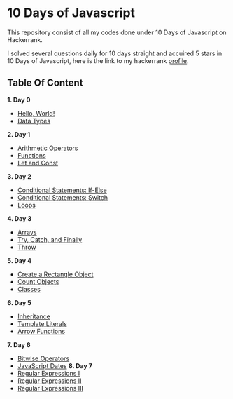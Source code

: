 # 10 Days of Javascript
This repository consist of all my codes done under 10 Days of Javascript on Hackerrank.

I solved several questions daily for 10 days straight and accuired 5 stars in 10 Days of Javascript, here is the link to my hackerrank [profile](https://www.hackerrank.com/ayujain_728).

## Table Of Content
  **1. Day 0**
   - [Hello, World!](https://github.com/jainayu/10-Days-of-Javascript/blob/master/Day%200/Day0:Hello%2CWorld!.js)
   - [Data Types](https://github.com/jainayu/10-Days-of-Javascript/blob/master/Day%200/Day%200:DataTypes.js)

  **2. Day 1**
   - [Arithmetic Operators](https://github.com/jainayu/10-Days-of-Javascript/blob/master/Day%201/Day1:ArithmeticOperators.js)
   - [Functions](https://github.com/jainayu/10-Days-of-Javascript/blob/master/Day%201/Day1:Functions.js)
   - [Let and Const](https://github.com/jainayu/10-Days-of-Javascript/blob/master/Day%201/Day1:LetandConst.js)
 
  **3. Day 2**
   - [Conditional Statements: If-Else](https://github.com/jainayu/10-Days-of-Javascript/blob/master/Day%202/Day2:ConditionalStatements:If-Else.js)
   - [Conditional Statements: Switch](https://github.com/jainayu/10-Days-of-Javascript/blob/master/Day%202/Day2:ConditionalStatements:Switch.js)
   - [Loops](https://github.com/jainayu/10-Days-of-Javascript/blob/master/Day%202/Day%202:Loops.js)
  
  **4. Day 3**
   - [Arrays](https://github.com/jainayu/10-Days-of-Javascript/blob/master/Day%203/Day3:Arrays.js)
   - [Try, Catch, and Finally](https://github.com/jainayu/10-Days-of-Javascript/blob/master/Day%203/Day3:Try%2CCatch%2CandFinally.js)
   - [Throw](https://github.com/jainayu/10-Days-of-Javascript/blob/master/Day%203/Day3:Throw.js)
   
  **5. Day 4**
   - [Create a Rectangle Object](https://github.com/jainayu/10-Days-of-Javascript/blob/master/Day%204/Day4:CreateaRectangleObject.js)
   - [Count Objects](https://github.com/jainayu/10-Days-of-Javascript/blob/master/Day%204/Day4:CountObjects.js)
   - [Classes](https://github.com/jainayu/10-Days-of-Javascript/blob/master/Day%204/Day4:Classes.js)

  **6. Day 5**
   - [Inheritance](https://github.com/jainayu/10-Days-of-Javascript/blob/master/Day%205/Day5:Inheritance.js)
   - [Template Literals](https://github.com/jainayu/10-Days-of-Javascript/blob/master/Day%205/Day5:TemplateLiterals.js)
   - [Arrow Functions](https://github.com/jainayu/10-Days-of-Javascript/blob/master/Day%205/Day5:ArrowFunctions.js)
  
  **7. Day 6**
   - [Bitwise Operators](https://github.com/jainayu/10-Days-of-Javascript/blob/master/Day%206/Day6:BitwiseOperators.js)
   - [JavaScript Dates](https://github.com/jainayu/10-Days-of-Javascript/blob/master/Day%206/Day6:JavaScriptDates.js)
  **8. Day 7**
   - [Regular Expressions I](https://github.com/jainayu/10-Days-of-Javascript/blob/master/Day%207/Day7:RegularExpressionsI.js)
   - [Regular Expressions II](https://github.com/jainayu/10-Days-of-Javascript/blob/master/Day%207/Day7:RegularExpressionsII.js)
   - [Regular Expressions III](https://github.com/jainayu/10-Days-of-Javascript/blob/master/Day%207/Day7:RegularExpressionsIII.js)
  
